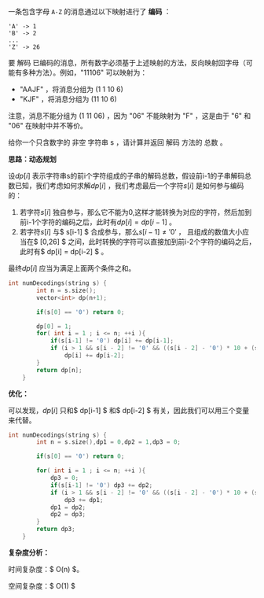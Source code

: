 一条包含字母 `A-Z` 的消息通过以下映射进行了 **编码** ：

```
'A' -> 1
'B' -> 2
...
'Z' -> 26
```



要 解码 已编码的消息，所有数字必须基于上述映射的方法，反向映射回字母（可能有多种方法）。例如，"11106" 可以映射为：

+ "AAJF" ，将消息分组为 (1 1 10 6)
+ "KJF" ，将消息分组为 (11 10 6)

注意，消息不能分组为  (1 11 06) ，因为 "06" 不能映射为 "F" ，这是由于 "6" 和 "06" 在映射中并不等价。

给你一个只含数字的 非空 字符串 s ，请计算并返回 解码 方法的 总数 。



<b>思路：动态规划</b>

设$dp[i]$ 表示字符串s的前i个字符组成的子串的解码总数，假设前i-1的子串解码总数已知，我们考虑如何求解$dp[i]$ ，我们考虑最后一个字符$s[i]$ 是如何参与编码的：

1. 若字符$s[i]$  独自参与，那么它不能为0,这样才能转换为对应的字符，然后加到前i-1个字符的编码之后，此时有$dp[i] = dp[i-1]$ 。
2. 若字符$s[i]$  与$ s[i-1] $ 合成参与，那么$s[i-1] \neq '0'$  ， 且组成的数值大小应当在$ [0,26] $ 之间，此时转换的字符可以直接加到前i-2个字符的编码之后，此时有$ dp[i] = dp[i-2] $ 。

最终$dp[i]$ 应当为满足上面两个条件之和。

```c++
int numDecodings(string s) {
        int n = s.size();
        vector<int> dp(n+1);

        if(s[0] == '0') return 0;

        dp[0] = 1;
        for( int i = 1 ; i <= n; ++i ){
            if(s[i-1] != '0') dp[i] += dp[i-1];
            if (i > 1 && s[i - 2] != '0' && ((s[i - 2] - '0') * 10 + (s[i - 1] - '0') <= 26))
                dp[i] += dp[i-2];
        }
        return dp[n];
    }
```

<b>优化：</b>

可以发现，$dp[i]$ 只和$ dp[i-1] $ 和$ dp[i-2] $ 有关，因此我们可以用三个变量来代替。

```c++
int numDecodings(string s) {
        int n = s.size(),dp1 = 0,dp2 = 1,dp3 = 0;

        if(s[0] == '0') return 0;

        for( int i = 1 ; i <= n; ++i ){
            dp3 = 0;
            if(s[i-1] != '0') dp3 += dp2;
            if (i > 1 && s[i - 2] != '0' && ((s[i - 2] - '0') * 10 + (s[i - 1] - '0') <= 26))
                dp3 += dp1;
            dp1 = dp2;
            dp2 = dp3;
        }
        return dp3;
    }
```

<b>复杂度分析：</b>

时间复杂度：$ O(n) $。

空间复杂度：$ O(1) $  